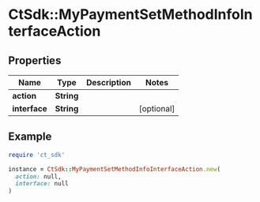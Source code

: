 # CtSdk::MyPaymentSetMethodInfoInterfaceAction

## Properties

| Name | Type | Description | Notes |
| ---- | ---- | ----------- | ----- |
| **action** | **String** |  |  |
| **interface** | **String** |  | [optional] |

## Example

```ruby
require 'ct_sdk'

instance = CtSdk::MyPaymentSetMethodInfoInterfaceAction.new(
  action: null,
  interface: null
)
```

